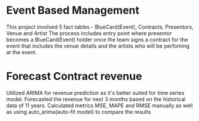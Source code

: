 # Event Based Management
This project involved 5 fact tables - BlueCard(Event), Contracts, Presentors, Venue and Artist
The process includes entry point where presentor becomes a BlueCard(Event) holder once the team signs a contract for the event that includes the venue details and the artists who will be perfoming at the event.

# Forecast Contract revenue 
Utilized ARIMA for revenue prediction as it's better suited for time series model. Forecasted the revenue for next 3 months based on the historical data of 11 years.
Calculated metrics MSE, MAPE and RMSE manually as well as using auto_arima(auto-fit model) to compare the results
